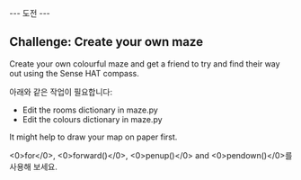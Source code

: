 \--- 도전 \---

## Challenge: Create your own maze

Create your own colourful maze and get a friend to try and find their way out using the Sense HAT compass.

아래와 같은 작업이 필요합니다:

+ Edit the rooms dictionary in maze.py
+ Edit the colours dictionary in maze.py

It might help to draw your map on paper first.

<0>for</0>, <0>forward()</0>, <0>penup()</0> and <0>pendown()</0>를 사용해 보세요.